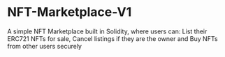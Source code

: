 # NFT-Marketplace-V1
A simple NFT Marketplace built in Solidity, where users can:  List their ERC721 NFTs for sale, Cancel listings if they are the owner and Buy NFTs from other users securely
